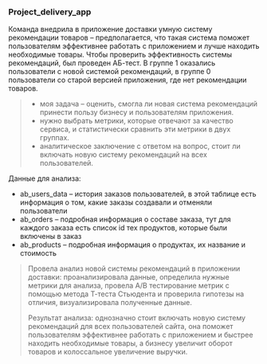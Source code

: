 ### Project_delivery_app 

Команда внедрила в приложение доставки умную систему рекомендации товаров – предполагается, что такая система поможет пользователям эффективнее работать с приложением и лучше находить необходимые товары.
Чтобы проверить эффективность системы рекомендаций, был проведен АБ-тест. В группе 1 оказались пользователи с новой системой рекомендаций, в группе 0 пользователи со старой версией приложения, где нет рекомендации товаров.

> - моя задача – оценить, смогла ли новая система рекомендаций принести пользу бизнесу и пользователям приложения.
> - нужно выбрать метрики, которые отвечают за качество сервиса, и статистически сравнить эти метрики в двух группах.
> - аналитическое заключение с ответом на вопрос, стоит ли включать новую систему рекомендаций на всех пользователей.

Данные для анализа:
- ab_users_data – история заказов пользователей, в этой таблице есть информация о том, какие заказы создавали и отменяли пользователи
- ab_orders – подробная информация о составе заказа, тут для каждого заказа есть список id тех продуктов, которые были включены в заказ
- ab_products – подробная информация о продуктах, их название и стоимость

> Провела анализ новой системы рекомендаций в приложении доставки: проанализировала данные, определила нужные метрики для анализа, провела А/В тестирование метрик с помощью метода Т-теста Стьюдента и проверила гипотезы на отличия, визуализировала полученные данные.
> 
> Результат анализа: однозначно стоит включать новую систему рекомендаций для всех пользователей сайта, она поможет пользователям эффективнее работать с приложением и быстрее находить необходимые товары, а бизнесу увеличит оборот товаров и колоссальное увеличение выручки.
